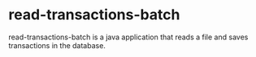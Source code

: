 # read-transactions-batch

read-transactions-batch is a java application that reads a file and saves transactions in the database.
